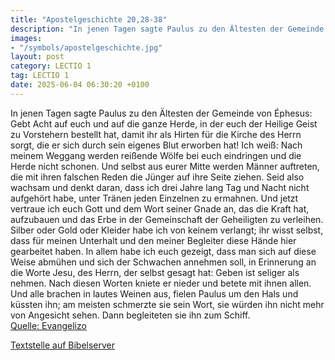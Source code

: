 ```yaml
---
title: "Apostelgeschichte 20,28-38"
description: "In jenen Tagen sagte Paulus zu den Ältesten der Gemeinde von Éphesus: Gebt Acht auf euch und auf die ganze Herde, in der euch der Heilige Geist zu Vorstehern bestellt hat, damit ihr als Hirten für die Kirche des Herrn sorgt, die er sich durch sein eigenes Blut erworben hat! Ich w...."
images:
- "/symbols/apostelgeschichte.jpg"
layout: post
category: LECTIO 1
tag: LECTIO 1
date: 2025-06-04 06:30:20 +0100
---
```

In jenen Tagen sagte Paulus zu den Ältesten der Gemeinde von Éphesus: Gebt Acht auf euch und auf die ganze Herde, in der euch der Heilige Geist zu Vorstehern bestellt hat, damit ihr als Hirten für die Kirche des Herrn sorgt, die er sich durch sein eigenes Blut erworben hat!
Ich weiß: Nach meinem Weggang werden reißende Wölfe bei euch eindringen und die Herde nicht schonen.<!--more-->
Und selbst aus eurer Mitte werden Männer auftreten, die mit ihren falschen Reden die Jünger auf ihre Seite ziehen.
Seid also wachsam und denkt daran, dass ich drei Jahre lang Tag und Nacht nicht aufgehört habe, unter Tränen jeden Einzelnen zu ermahnen.
Und jetzt vertraue ich euch Gott und dem Wort seiner Gnade an, das die Kraft hat, aufzubauen und das Erbe in der Gemeinschaft der Geheiligten zu verleihen.
Silber oder Gold oder Kleider habe ich von keinem verlangt;
ihr wisst selbst, dass für meinen Unterhalt und den meiner Begleiter diese Hände hier gearbeitet haben.
In allem habe ich euch gezeigt, dass man sich auf diese Weise abmühen und sich der Schwachen annehmen soll, in Erinnerung an die Worte Jesu, des Herrn, der selbst gesagt hat: Geben ist seliger als nehmen.
Nach diesen Worten kniete er nieder und betete mit ihnen allen.
Und alle brachen in lautes Weinen aus, fielen Paulus um den Hals und küssten ihn;
am meisten schmerzte sie sein Wort, sie würden ihn nicht mehr von Angesicht sehen. Dann begleiteten sie ihn zum Schiff.<br>
[Quelle: Evangelizo](https://evangeliumtagfuertag.org/DE/gospel)

[Textstelle auf Bibelserver](https://www.bibleserver.com/EU/Apostelgeschichte20,28-38)
